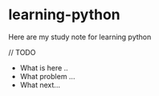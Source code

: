 # learning-python


Here are my study note for learning python

// TODO

- What is here ..
- What problem ...
- What next...
